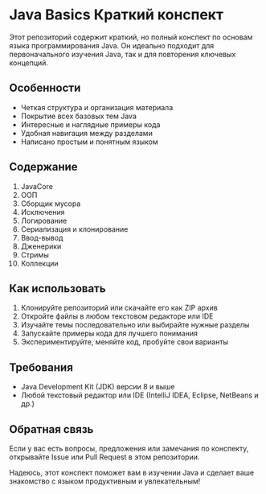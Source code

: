 # Java Basics Краткий конспект

Этот репозиторий содержит краткий, но полный конспект по основам языка программирования Java. Он идеально подходит для первоначального изучения Java, так и для повторения ключевых концепций.

## Особенности

- Четкая структура и организация материала
- Покрытие всех базовых тем Java
- Интересные и наглядные примеры кода
- Удобная навигация между разделами
- Написано простым и понятным языком

## Содержание

1. JavaCore
2. ООП
3. Сборщик мусора
4. Исключения
5. Логирование
6. Сериализация и клонирование
7. Ввод-вывод
8. Дженерики
9. Стримы
10. Коллекции

## Как использовать

1. Клонируйте репозиторий или скачайте его как ZIP архив
2. Откройте файлы в любом текстовом редакторе или IDE
3. Изучайте темы последовательно или выбирайте нужные разделы
4. Запускайте примеры кода для лучшего понимания
5. Экспериментируйте, меняйте код, пробуйте свои варианты

## Требования

- Java Development Kit (JDK) версии 8 и выше
- Любой текстовый редактор или IDE (IntelliJ IDEA, Eclipse, NetBeans и др.)

## Обратная связь

Если у вас есть вопросы, предложения или замечания по конспекту, открывайте Issue или Pull Request в этом репозитории.

Надеюсь, этот конспект поможет вам в изучении Java и сделает ваше знакомство с языком продуктивным и увлекательным!
